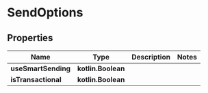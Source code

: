 
# SendOptions

## Properties
| Name | Type | Description | Notes |
| ------------ | ------------- | ------------- | ------------- |
| **useSmartSending** | **kotlin.Boolean** |  |  |
| **isTransactional** | **kotlin.Boolean** |  |  |



